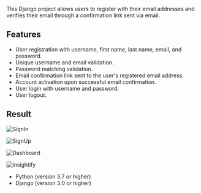 This Django project allows users to register with their email addresses and verifies their email through a confirmation link sent via email.

## Features

- User registration with username, first name, last name, email, and password.
- Unique username and email validation.
- Password matching validation.
- Email confirmation link sent to the user's registered email address.
- Account activation upon successful email confirmation.
- User login with username and password.
- User logout.
  
## Result

![SignIn](https://github.com/user-attachments/assets/95a642fe-ff78-4266-bdf7-dc587f49c674)

![SignUp](https://github.com/user-attachments/assets/23ba8520-bd42-4c87-8617-c537260776a8)

![Dashboard](https://github.com/user-attachments/assets/c5fa5054-5e5d-4f3e-937e-7c61b19055fd)

![insightify](https://github.com/user-attachments/assets/e3800406-01d7-46d7-859b-5eeff08662fd)


- Python (version 3.7 or higher)
- Django (version 3.0 or higher)

